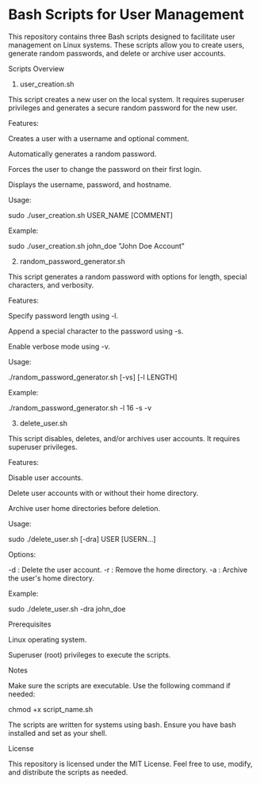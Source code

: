# Bash Scripts for User Management

This repository contains three Bash scripts designed to facilitate user management on Linux systems. These scripts allow you to create users, generate random passwords, and delete or archive user accounts.

Scripts Overview

1. user_creation.sh

This script creates a new user on the local system. It requires superuser privileges and generates a secure random password for the new user.

Features:

Creates a user with a username and optional comment.

Automatically generates a random password.

Forces the user to change the password on their first login.

Displays the username, password, and hostname.

Usage:

sudo ./user_creation.sh USER_NAME [COMMENT]

Example:

sudo ./user_creation.sh john_doe "John Doe Account"

2. random_password_generator.sh

This script generates a random password with options for length, special characters, and verbosity.

Features:

Specify password length using -l.

Append a special character to the password using -s.

Enable verbose mode using -v.

Usage:

./random_password_generator.sh [-vs] [-l LENGTH]

Example:

./random_password_generator.sh -l 16 -s -v

3. delete_user.sh

This script disables, deletes, and/or archives user accounts. It requires superuser privileges.

Features:

Disable user accounts.

Delete user accounts with or without their home directory.

Archive user home directories before deletion.

Usage:

sudo ./delete_user.sh [-dra] USER [USERN...]

Options:

-d : Delete the user account.
-r : Remove the home directory.
-a : Archive the user's home directory.

Example:

sudo ./delete_user.sh -dra john_doe

Prerequisites

Linux operating system.

Superuser (root) privileges to execute the scripts.

Notes

Make sure the scripts are executable. Use the following command if needed:

chmod +x script_name.sh

The scripts are written for systems using bash. Ensure you have bash installed and set as your shell.

License

This repository is licensed under the MIT License. Feel free to use, modify, and distribute the scripts as needed.
